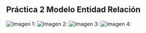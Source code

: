 ## Práctica 2 Modelo Entidad Relación
![Imagen 1:](/Base_de_Datos/img/ER1.jpg)
![Imagen 2:](/Base_de_Datos/img/ER2.jpg)
![Imagen 3:](/Base_de_Datos/img/ER3.jpg)
![Imagen 4:](/Base_de_Datos/img/ER4.jpg)
